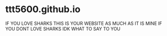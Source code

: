 # ttt5600.github.io

IF YOU LOVE SHARKS THIS IS YOUR WEBSITE AS MUCH AS IT IS MINE IF YOU DONT LOVE SHARKS IDK WHAT TO SAY TO YOU
